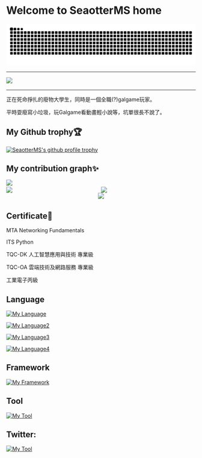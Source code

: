 # Welcome to SeaotterMS home

![SeaotterMS's github-user-contribution](github-user-contribution.svg)

---

<img src= "https://media1.tenor.com/m/l6WkdYrJh7gAAAAd/anna-yanami.gif"/>

---

正在死命掙扎的廢物大學生，同時是一個全職(?)galgame玩家。

平時耍廢寫小垃圾，玩Galgame看動畫輕小說等，坑單很長不說了。
## My Github trophy🏆

[![SeaotterMS's github profile trophy](https://github-profile-trophy.vercel.app/?username=peter910820&theme=apprentice&column=5)](https://github.com/ryo-ma/github-profile-trophy)
## My contribution graph✨
<img src= "http://github-profile-summary-cards.vercel.app/api/cards/profile-details?username=peter910820&theme=radical"/>

<div align="center">
    <div style="display: flex; justify-content: center;">
        <img src="http://github-profile-summary-cards.vercel.app/api/cards/repos-per-language?username=peter910820&theme=radical&exclude=HTML"  width="50%"/>
        <img src="http://github-profile-summary-cards.vercel.app/api/cards/most-commit-language?username=peter910820&theme=radical&exclude=HTML" width="50%"/>
    </div>
<img src="http://github-profile-summary-cards.vercel.app/api/cards/stats?username=peter910820&theme=radical"/>
</div>

## **Certificate**📜

MTA Networking Fundamentals

ITS Python

TQC-DK 人工智慧應用與技術 專業級

TQC-OA 雲端技術及網路服務 專業級

工業電子丙級

## **Language**
[![My Language](https://skillicons.dev/icons?i=python,php,html,css,js,nodejs,ruby,go,rust)](https://skillicons.dev)

[![My Language2](https://skillicons.dev/icons?i=postgres,sqlite,mysql)](https://skillicons.dev)

[![My Language3](https://skillicons.dev/icons?i=md,pug)](https://skillicons.dev)

[![My Language4](https://skillicons.dev/icons?i=arduino)](https://skillicons.dev)

## **Framework**
[![My Framework](https://skillicons.dev/icons?i=flask,fastapi,express,laravel,bootstrap)](https://skillicons.dev)

## **Tool**

[![My Tool](https://skillicons.dev/icons?i=vscode,notion,powershell,linux,github,git)](https://skillicons.dev)

## Twitter:

[![My Tool](https://skillicons.dev/icons?i=twitter)](https://twitter.com/seaotterMS)